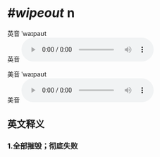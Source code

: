 # ***\#wipeout*** n
英音 ˈwaɪpaʊt  
英音
<audio src="./media/wipeout1_AAC.aac" controls="controls"></audio>

美音 ˈwaɪpaʊt  
美音
<audio src="./media/wipeout2_AAC.aac" controls="controls"></audio>



  

英文释义
---
### 1.**全部摧毁；彻底失败**  


